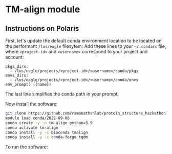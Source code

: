 # TM-align module

## Instructions on Polaris

First, let's update the default conda environment location to be located on the performant `/lus/eagle` filesytem:
Add these lines to your `~/.condarc` file, where `<project-id>` and `<username>` correspond to your project and account:
```
pkgs_dirs:
  - /lus/eagle/projects/<project-id>/<username>/conda/pkgs
envs_dirs:
  - /lus/eagle/projects/<project-id>/<username>/conda/envs
env_prompt: ({name})
```
The last line simplifies the conda path in your prompt.

Now install the software:
```bash
git clone https://github.com/ramanathanlab/protein_structure_hackathon.git
module load conda/2022-09-08
conda create -y -n tm-align python=3.9
conda activate tm-align
conda install -y -c bioconda tmalign
conda install -y -c conda-forge tqdm
```

To run the software:
